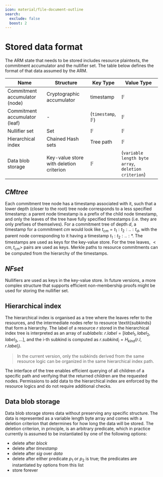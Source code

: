 ```yaml
---
icon: material/file-document-outline
search:
  exclude: false
  boost: 2
---
```


# Stored data format

The ARM state that needs to be stored includes resource plaintexts, the commitment accumulator and the nullifier set. 
The table below defines the format of that data assumed by the ARM.

|Name|Structure|Key Type|Value Type
|-|-|-|-|
Commitment accumulator (node) | Cryptographic accumulator | timestamp | $\mathbb{F}$ 
Commitment accumulator (leaf) | - | (`timestamp`, $\mathbb{F}$) | $\mathbb{F}$ 
Nullifier set | Set | $\mathbb{F}$ | $\mathbb{F}$ 
Hierarchical index | Chained Hash sets | Tree path | $\mathbb{F}$
Data blob storage | Key-value store with deletion criterion | $\mathbb{F}$ | (`variable length byte array`, `deletion criterion`)


## $CMtree$

Each commitment tree node has a timestamp associated with it, such that a lower depth (closer to the root) tree node corresponds to a less specified timestamp: a parent node timestamp is a prefix of the child node timestamp, and only the leaves of the tree have fully specified timestamps (i.e. they are only prefixes of themselves). For a commitment tree of depth $d$, a timestamp for a commitment $cm$ would look like $t_{cm} =t_1:t_2:..:t_d$, with the parent node corresponding to it having a timestamp $t_1:t_2:..:*$. The timestamps are used as keys for the key-value store. For the tree leaves, $<cm, t_{cm}>$ pairs are used as keys. Merkle paths to resource commitments can be computed from the hierarchy of the timestamps.

## $NFset$

Nullifiers are used as keys in the key-value store. In future versions, a more complex structure that supports efficient non-membership proofs might be used for storing the nullifier set.

## Hierarchical index
The hierarchical index is organised as a tree where the leaves refer to the resources, and the intermediate nodes refer to resource \textit{subkinds} that form a hierarchy. The label of a resource $r$ stored in the hierarchical index tree is interpreted as an array of *sublabels*: $r.label = [label_1, label_2, label_3, ...]$, and the i-th subkind is computed as $r.subkind_i = H_{kind}(r.l, r.label_i)$.

> In the current version, only the subkinds derived from the same resource logic can be organized in the same hierarchical index path.

The interface of the tree enables efficient querying of all children of a specific path and verifying that the returned children are the requested nodes. Permissions to add data to the hierarchical index are enforced by the resource logics and do not require additional checks.

## Data blob storage

Data blob storage stores data without preserving any specific structure. The data is represented as a variable length byte array and comes with a deletion criterion that determines for how long the data will be stored. The deletion criterion, in principle, is an arbitrary predicate, which in practice currently is assumed to be instantiated by one of the following options:

- delete after $block$
- delete after $timestamp$
- delete after $sig$ over $data$
- delete after either predicate $p_1$ or $p_2$ is true; the predicates are instantiated by options from this list
- store forever